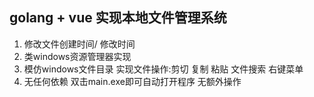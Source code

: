 ## golang  + vue 实现本地文件管理系统
1. 修改文件创建时间/ 修改时间
2. 类windows资源管理器实现 
3. 模仿windows文件目录  实现文件操作:剪切 复制 粘贴 文件搜索 右键菜单 
4. 无任何依赖  双击main.exe即可自动打开程序  无额外操作

<!-- 备注
win 注册服务 sc create NewService -->